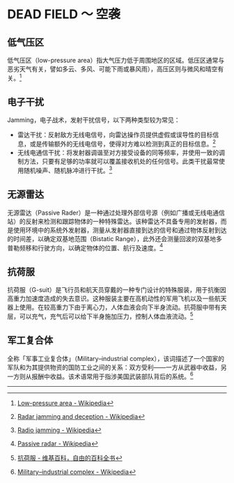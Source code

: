 # DEAD FIELD ～ 空袭

## 低气压区

低气压区（low-pressure area）指大气压力低于周围地区的区域。低压区通常与恶劣天气有关，譬如多云、多风、可能下雨或暴风雨），高压区则与微风和晴空有关。[^1]

## 电子干扰

Jamming，电子战术，发射干扰信号，以下两种类型较为常见：

- 雷达干扰：反射敌方无线电信号，向雷达操作员提供虚假或误导性的目标信息，或是传输额外的无线电信号，使得对方难以检测到真正的目标信息。[^2]
- 无线电通信干扰：将发射器调谐至对方接受设备的同等频率，并使用一致的调制方法，只要有足够的功率就可以覆盖接收机处的任何信号。此类干扰最常使用随机噪声、随机脉冲进行干扰。[^3]

## 无源雷达

无源雷达（Passive Rader）是一种通过处理外部信号源（例如广播或无线电通信站）的反射来检测和跟踪物体的一种特殊雷达。该种雷达不具备专用的发射器，而是使用环境中的系统外发射器，测量从发射器直接到达的信号和通过物体反射到达的时间差，以确定双基地范围（Bistatic Range），此外还会测量回波的双基地多普勒频移和行驶方向，以确定物体的位置、航行及速度。[^4]

## 抗荷服

抗荷服（G-suit）是飞行员和航天员穿戴的一种专门设计的特殊服装，用于抗衡因高重力加速度造成的失去意识。这种服装主要在高机动性的军用飞机以及一些航天器上使用。在较高重力下由于离心力，人体血液会向下半身流动。抗荷服中带有夹层，可以充气，充气后可以给下半身施加压力，控制人体血液流动。[^5]

## 军工复合体

全称「军事工业复合体」（Military–industrial complex），该词描述了一个国家的军队和为其提供物资的国防工业之间的关系：双方受利——一方从武器中收益，另一方则从报酬中收益。该术语常用于指涉美国武装部队背后的系统。[^6]

---

[^1]: [Low-pressure area - Wikipedia](https://en.wikipedia.org/wiki/Low-pressure_area)
[^2]: [Radar jamming and deception - Wikipedia](https://en.wikipedia.org/wiki/Radar_jamming_and_deception)
[^3]: [Radio jamming - Wikipedia](https://en.wikipedia.org/wiki/Radio_jamming)
[^4]: [Passive radar - Wikipedia](https://en.wikipedia.org/wiki/Passive_radar)
[^5]: [抗荷服 - 维基百科，自由的百科全书](https://zh.wikipedia.org/wiki/%E6%8A%97%E8%8D%B7%E6%9C%8D)
[^6]: [Military–industrial complex - Wikipedia](https://en.wikipedia.org/wiki/Military%E2%80%93industrial_complex)
